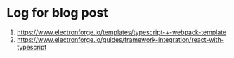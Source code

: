 # Log for blog post

1. https://www.electronforge.io/templates/typescript-+-webpack-template
2. https://www.electronforge.io/guides/framework-integration/react-with-typescript
